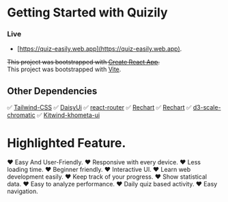 # Getting Started with Quizily

### Live

- [https://quiz-easily.web.app](https://quiz-easily.web.app).

~~This project was bootstrapped with [Create React App](https://github.com/facebook/create-react-app).~~  
This project was bootstrapped with [Vite](https://vitejs.dev/).

## Other Dependencies

✅ [Tailwind-CSS](https://tailwindcss.com/)
✅ [DaisyUi](https://daisyui.com/)
✅ [react-router](https://reactrouter.com/en/main)
✅ [Rechart](https://recharts.org/en-US/)
✅ [Rechart](https://recharts.org/en-US/)
✅ [d3-scale-chromatic](https://github.com/d3/d3-scale-chromatic)
✅ [Kitwind-khometa-ui](https://kitwind.io/products/kometa)

# Highlighted Feature.

❤️ Easy And User-Friendly.
❤️ Responsive with every device.
❤️ Less loading time.
❤️ Beginner friendly.
❤️ Interactive UI.
❤️ Learn web development easily.
❤️ Keep track of your progress.
❤️ Show statistical data.
❤️ Easy to analyze performance.
❤️ Daily quiz based activity.
❤️ Easy navigation.
